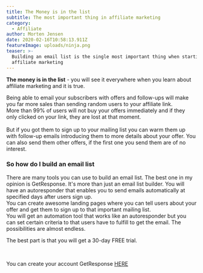 ```yaml
---
title: The Money is in the list
subtitle: The most important thing in affiliate marketing
category:
  - Affiliate
author: Morten Jensen
date: 2020-02-16T10:58:13.911Z
featureImage: uploads/ninja.png
teaser: >-
  Building an email list is the single most important thing when starting on
  affiliate marketing
---
```

**The money is in the list** - you will see it everywhere when you learn about affiliate marketing and it is true.

Being able to email your subscribers with offers and follow-ups will make you far more sales than sending random users to your affiliate link. \
More than 99% of users will not buy your offers immediately and if they only clicked on your link, they are lost at that moment. \
\
But if you got them to sign up to your mailing list you can warm them up with follow-up emails introducing them to more details about your offer. You can also send them other offers, if the first one you send them are of no interest.

### So how do I build an email list

There are many tools you can use to build an email list. The best one in my opinion is GetResponse. It's more than just an email list builder. You will have an autoresponder that enables you to send emails automatically at specified days after users sign up. \
You can create awesome landing pages where you can tell users about your offer and get them to sign up to that important mailing list. \
You will get an automation tool that works like an autoresponder but you can set certain criteria to that users have to fulfill to get the email. The possibilities are almost endless.

The best part is that you will get a 30-day FREE trial.

![]()

\
You can create your account GetResponse [HERE](https://www.getresponse.com/?a=pEkMFNHHwP)
